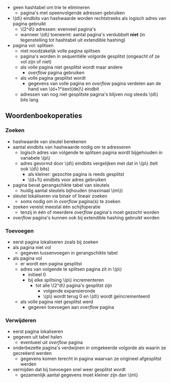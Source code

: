 

* geen hashtabel om trie te elimineren
    * pagina's met opeenvolgende adressen gebruiken
* \\(d\\) eindbits van hashwaarde worden rechtstreeks als logisch adres van pagina gebruikt
    * \\(2^d\\) adressen:  evenveel pagina's
    * wanneer \\(d\\) toeneemt: aantal pagina's verdubbelt **niet** (in tegenstelling tot hashtabel uit extendible hashing)
* pagina vol: splitsen
    * niet noodzakelijk volle pagina splitsen
    * pagina's worden in sequentiële volgorde gesplitst (ongeacht of ze vol zijn of niet)
    * als volle pagina niet gesplitst wordt maar andere
        * *overflow* pagina gebruiken
    * als volle pagina gesplitst wordt
        * gegevens van volle pagina en *overflow* pagina verdelen aan de hand van \\(d+1^\text{de}\\) eindbit
    * adressen van nog niet gesplitste pagina's blijven nog steeds \\(d\\) bits lang

## Woordenboekoperaties

### Zoeken

* hashwaarde van sleutel berekenen
* aantal eindbits van hashwaarde nodig om te adresseren
    * logisch adres van volgende te splitsen pagina wordt bijgehouden in variabele \\(p\\)
    * adres gevormd door \\(d\\) eindbits vergelijken met dat in \\(p\\) (telt ook \\(d\\) bits)
        * als kleiner: gezochte pagina is reeds gesplitst
        * \\(d+1\\) eindbits voor adres gebruiken
* pagina bevat gerangschikte tabel van sleutels
    * huidig aantal sleutels bijhouden (maximaal \\(m\\))
* sleutel lokaliseren via binair of lineair zoeken
    * soms nodig om in *overflow* pagina(s) te zoeken
* zoeken vereist meestal één schijfoperatie
    * tenzij in één of meerdere *overflow* pagina's moet gezocht worden
* *overflow* pagina's kunnen ook bij extendible hashing gebruikt worden

### Toevoegen

* eerst pagina lokaliseren zoals bij zoeken
* als pagina niet vol
    * gegeven tussenvoegen in gerangschikte tabel
* als pagina vol
    * er wordt een pagina gesplitst
    * adres van volgende te splitsen pagina zit in \\(p\\)
        * initieel 0
        * bij elke splitsing \\(p\\) incrementeren
            * tot alle \\(2^d\\) pagina's gesplitst zijn
                * volgende expansieronde
                * \\(p\\) wordt terug 0 en \\(d\\) wordt geïncrementeerd
    * als volle pagina niet gesplitst werd
        * gegeven toevoegen aan *overflow* pagina

### Verwijderen

* eerst pagina lokaliseren
* gegeven uit tabel halen
    * eventueel uit *overflow* pagina
* onderbezette pagina's verdwijnen in omgekeerde volgorde als waarin ze gecreëerd werden
    * gegevens komen terecht in pagina waarvan ze origineel afgesplitst werden
* vermijden dat bij toevoegen snel weer gesplitst wordt
    * gezamenlijk aantal gegevens moet kleiner zijn dan \\(m\\)
